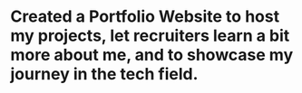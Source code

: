 # Created a Portfolio Website to host my projects, let recruiters learn a bit more about me, and to showcase my journey in the tech field.
